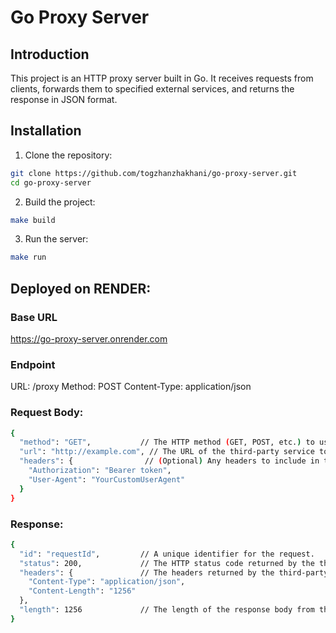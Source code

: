 # Go Proxy Server

## Introduction

This project is an HTTP proxy server built in Go. It receives requests from clients, forwards them to specified external services, and returns the response in JSON format.

## Installation

1. Clone the repository:

```sh
git clone https://github.com/togzhanzhakhani/go-proxy-server.git
cd go-proxy-server
```

2. Build the project:

```sh
make build
```

3. Run the server:

```sh
make run
```

## Deployed on RENDER:

### Base URL
https://go-proxy-server.onrender.com

### Endpoint
URL: /proxy
Method: POST
Content-Type: application/json

### Request Body:
```sh
{
  "method": "GET",           // The HTTP method (GET, POST, etc.) to use for the proxied request.
  "url": "http://example.com", // The URL of the third-party service to which the request will be forwarded.
  "headers": {                // (Optional) Any headers to include in the proxied request.
    "Authorization": "Bearer token",
    "User-Agent": "YourCustomUserAgent"
  }
}
```
### Response:
```sh
{
  "id": "requestId",         // A unique identifier for the request.
  "status": 200,             // The HTTP status code returned by the third-party service.
  "headers": {               // The headers returned by the third-party service.
    "Content-Type": "application/json",
    "Content-Length": "1256"
  },
  "length": 1256             // The length of the response body from the third-party service.
}
```